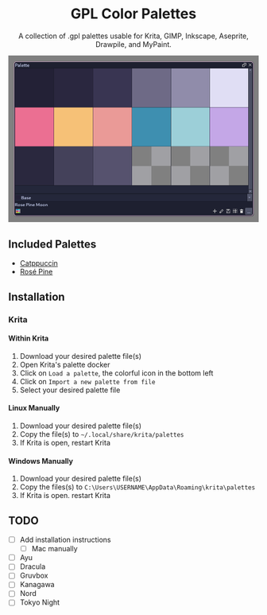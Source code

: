 <h1 align="center">GPL Color Palettes</h1>
<p align="center">A collection of .gpl palettes usable for Krita, GIMP, Inkscape, Aseprite, Drawpile, and MyPaint.</p>

![rose pine moon palette screenshot](assets/rose-pine-moon.png)

## Included Palettes

- [Catppuccin](https://catppuccin.com/)
- [Rosé Pine](https://rosepinetheme.com/)

## Installation

### Krita

#### Within Krita

1. Download your desired palette file(s)
2. Open Krita's palette docker
3. Click on `Load a palette`, the colorful icon in the bottom left
4. Click on `Import a new palette from file`
5. Select your desired palette file

#### Linux Manually

1. Download your desired palette file(s)
2. Copy the file(s) to `~/.local/share/krita/palettes`
3. If Krita is open, restart Krita

#### Windows Manually

1. Download your desired palette file(s)
2. Copy the files(s) to `C:\Users\USERNAME\AppData\Roaming\krita\palettes`
3. If Krita is open. restart Krita

## TODO

- [ ] Add installation instructions
  - [ ] Mac manually
- [ ] Ayu
- [ ] Dracula
- [ ] Gruvbox
- [ ] Kanagawa
- [ ] Nord
- [ ] Tokyo Night

